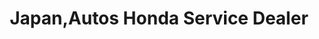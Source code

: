---
title: "Japan,Autos Honda Service Dealer"
url: /rohri/japan-autos-honda-service-dealer/
shop: car parts
---
